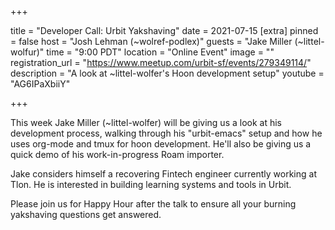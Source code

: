 +++

title = "Developer Call: Urbit Yakshaving"
date = 2021-07-15
[extra] 
pinned = false 
host = "Josh Lehman (~wolref-podlex)"
guests = "Jake Miller (~littel-wolfur)" 
time = "9:00 PDT" 
location = "Online Event" 
image = "" 
registration_url = "https://www.meetup.com/urbit-sf/events/279349114/" 
description = "A look at ~littel-wolfer's Hoon development setup" 
youtube = "AG6IPaXbiiY"

+++


This week Jake Miller (~littel-wolfer) will be giving us a look at his development process, walking through his "urbit-emacs" setup and how he uses org-mode and tmux for hoon development. He'll also be giving us a quick demo of his work-in-progress Roam importer.

Jake considers himself a recovering Fintech engineer currently working at Tlon. He is interested in building learning systems and tools in Urbit.

Please join us for Happy Hour after the talk to ensure all your burning yakshaving questions get answered.

